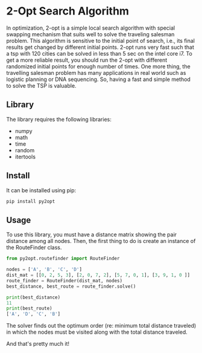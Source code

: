 # 2-Opt Search Algorithm 

In optimization, 2-opt is a simple local search algorithm with special swapping mechanism that suits well to solve the 
traveling salesman problem. This algorithm is sensitive to the initial point of search, i.e., its final results get 
changed by different initial points. 2-opt runs very fast such that a tsp with 120 cities can be solved in less than 
5 sec on the intel core i7. To get a more reliable result, you should run the 2-opt with different randomized initial 
points for enough number of times. One more thing, the travelling salesman problem has many applications in real world 
such as logistic planning or DNA sequencing. So, having a fast and simple method to solve the TSP is valuable. 

 
## Library
The library requires the following libraries:

* numpy
* math
* time
* random
* itertools

## Install

It can be installed using pip:
```python
pip install py2opt
```

## Usage

To use this library, you must have a distance matrix showing the pair distance among all nodes. Then, the first thing 
to do is create an instance of the RouteFinder class. 

```python
from py2opt.routefinder import RouteFinder

nodes = ['A', 'B', 'C', 'D']
dist_mat = [[0, 2, 5, 3], [2, 0, 7, 2], [5, 7, 0, 1], [3, 9, 1, 0 ]]
route_finder = RouteFinder(dist_mat, nodes)
best_distance, best_route = route_finder.solve()

print(best_distance)
11
print(best_route)
['A', 'D', 'C', 'B']
```
The solver finds out the optimum order (re: minimum total distance traveled) in which the nodes must be visited along 
with the total distance traveled.

And that's pretty much it!

